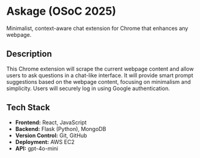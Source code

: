 # Askage (OSoC 2025)
Minimalist, context-aware chat extension for Chrome that enhances any webpage.

## Description
This Chrome extension will scrape the current webpage content and allow users to ask questions in a chat-like interface. It will provide smart prompt suggestions based on the webpage content, focusing on minimalism and simplicity. Users will securely log in using Google authentication.

## Tech Stack
- **Frontend:** React, JavaScript
- **Backend:** Flask (Python), MongoDB
- **Version Control:** Git, GitHub
- **Deployment:** AWS EC2
- **API:** gpt-4o-mini
